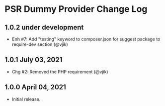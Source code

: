 # PSR Dummy Provider Change Log

## 1.0.2 under development

- Enh #7: Add "testing" keyword to composer.json for suggest package to require-dev section (@vjik)

## 1.0.1 July 03, 2021

- Chg #2: Removed the PHP requirement (@vjik)

## 1.0.0 April 04, 2021

- Initial release.
